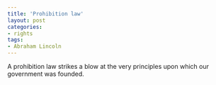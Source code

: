 ```yaml
---
title: 'Prohibition law'
layout: post
categories:
- rights
tags:
- Abraham Lincoln
---
```


A prohibition law strikes a blow at the very principles upon which our government was founded.